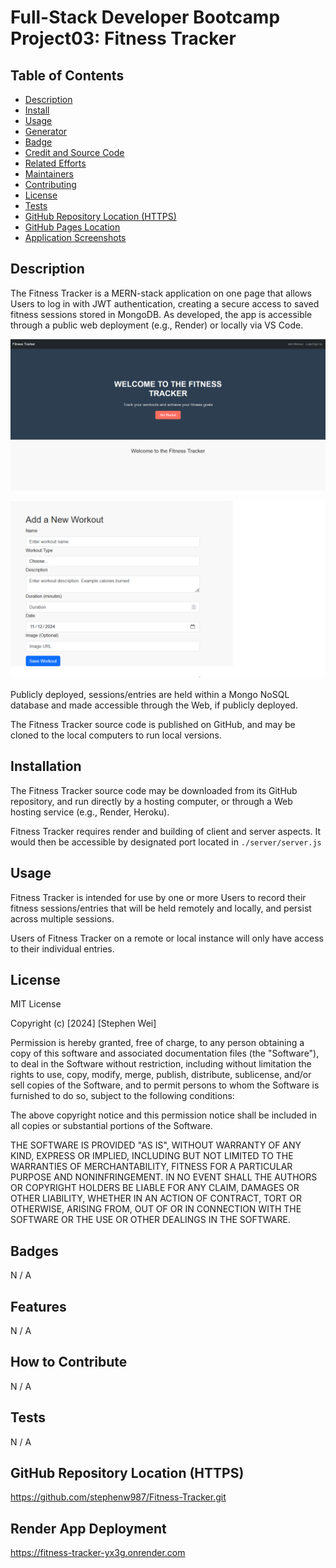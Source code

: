 # Full-Stack Developer Bootcamp Project03: Fitness Tracker

## Table of Contents

- [Description](#description)
- [Install](#install)
- [Usage](#usage)
- [Generator](#generator)
- [Badge](#badge)
- [Credit and Source Code](#credits-and-code-source)
- [Related Efforts](#related-efforts)
- [Maintainers](#maintainers)
- [Contributing](#contributing)
- [License](#license)
- [Tests](#tests)
- [GitHub Repository Location (HTTPS)](#github-repository-location-https)
- [GitHub Pages Location](#github-pages-location)
- [Application Screenshots](#application-screenshots) 

## Description

The Fitness Tracker is a MERN-stack application on one page that allows Users to log in with JWT authentication, creating a secure access to saved fitness sessions stored in MongoDB. As developed, the app is accessible through a public web deployment (e.g., Render) or locally via VS Code.

![Screenshot](assets/screenshot1.png)

![Screenshot](assets/screenshot2.png)


Publicly deployed, sessions/entries are held within a Mongo NoSQL database and made accessible through the Web, if publicly deployed.

The Fitness Tracker source code is published on GitHub, and may be cloned to the local computers to run local versions.


## Installation

The Fitness Tracker source code may be downloaded from its GitHub repository, and run directly by a hosting computer, or through a Web hosting service (e.g., Render, Heroku).

Fitness Tracker requires render and building of client and server aspects. It would then be accessible by designated port located in `./server/server.js`


## Usage

Fitness Tracker is intended for use by one or more Users to record their fitness sessions/entries that will be held remotely and locally, and persist across multiple sessions. 

Users of Fitness Tracker on a remote or local instance will only have access to their individual entries.


<!-- ## Credits and Code Source -->




## License

MIT License

Copyright (c) [2024] [Stephen Wei]

Permission is hereby granted, free of charge, to any person obtaining a copy
of this software and associated documentation files (the "Software"), to deal
in the Software without restriction, including without limitation the rights
to use, copy, modify, merge, publish, distribute, sublicense, and/or sell
copies of the Software, and to permit persons to whom the Software is
furnished to do so, subject to the following conditions:

The above copyright notice and this permission notice shall be included in all
copies or substantial portions of the Software.

THE SOFTWARE IS PROVIDED "AS IS", WITHOUT WARRANTY OF ANY KIND, EXPRESS OR
IMPLIED, INCLUDING BUT NOT LIMITED TO THE WARRANTIES OF MERCHANTABILITY,
FITNESS FOR A PARTICULAR PURPOSE AND NONINFRINGEMENT. IN NO EVENT SHALL THE
AUTHORS OR COPYRIGHT HOLDERS BE LIABLE FOR ANY CLAIM, DAMAGES OR OTHER
LIABILITY, WHETHER IN AN ACTION OF CONTRACT, TORT OR OTHERWISE, ARISING FROM,
OUT OF OR IN CONNECTION WITH THE SOFTWARE OR THE USE OR OTHER DEALINGS IN THE
SOFTWARE.


## Badges

N / A


## Features

N / A


## How to Contribute

N / A


## Tests

N / A

## GitHub Repository Location (HTTPS)

https://github.com/stephenw987/Fitness-Tracker.git

## Render App Deployment

https://fitness-tracker-yx3g.onrender.com 